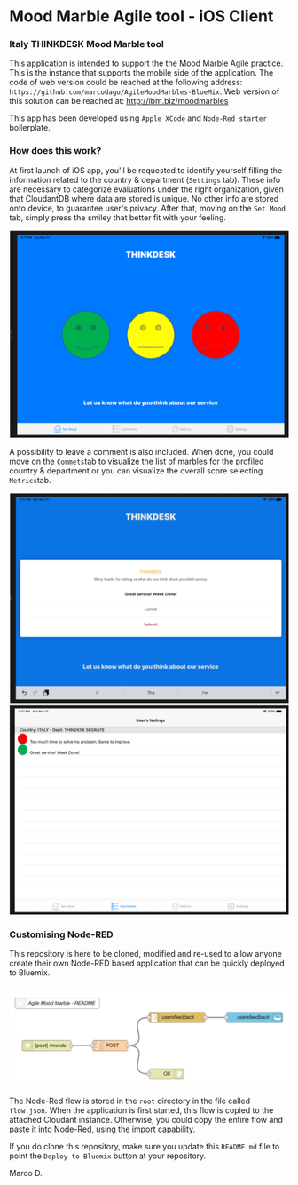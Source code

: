 Mood Marble Agile tool - iOS Client
====================================

### Italy THINKDESK Mood Marble tool
This application is intended to support the the Mood Marble Agile practice. This is the instance
that supports the mobile side of the application. The code of web version could be reached at the following address: `https://github.com/marcodago/AgileMoodMarbles-BlueMix`.
Web version of this solution can be reached at: http://ibm.biz/moodmarbles

This app has been developed using `Apple XCode` and `Node-Red starter` boilerplate.  

### How does this work?
At first launch of iOS app, you'll be requested to identify yourself filling the information related to the country & department (`Settings` tab). These info are necessary to categorize evaluations under the right organization, given that CloudantDB where data are stored is unique. No other info are stored onto device, to guarantee user's privacy. After that, moving on the `Set Mood` tab, simply press the smiley that better fit with your feeling.

![MM Moods Screenshot](Main.png)

A possibility to leave a comment is also included. When done, you could move on the `Commets`tab to visualize the list of marbles for the profiled country & department or you can visualize the overall score selecting `Metrics`tab.

![MM Chart Screenshot](Commnet.png)   ![MM Evaluations Screenshot](Metric.png)

### Customising Node-RED
This repository is here to be cloned, modified and re-used to allow anyone create
their own Node-RED based application that can be quickly deployed to Bluemix.

![MM Node-Red Screenshot](mm_mobile_flow.png)

The Node-Red flow is stored in the `root` directory in the file called `flow.json`.
When the application is first started, this flow is copied to the attached Cloudant
instance. Otherwise, you could copy the entire flow and paste it into Node-Red, using the import capability.

If you do clone this repository, make sure you update this `README.md` file to point
the `Deploy to Bluemix` button at your repository.

Marco D.


